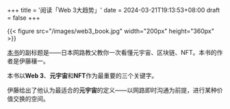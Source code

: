 +++
title = '阅读「Web 3大趋势」'
date = 2024-03-21T19:13:53+08:00
draft = false
+++

{{< figure src="/images/web3_book.jpg" width="200px" height="360px" >}}

<a href="https://readmoo.com/book/210284743000101" target="_blank">本书</a>的副标题是——日本网路教父教你一次看懂元宇宙、区块链、NFT。本书的作者是伊藤穰一。

本书以**Web 3**、**元宇宙**和**NFT**作为最重要的三个关键字。

伊藤给出了他认为最适合的**元宇宙**的定义——以网路即时沟通为前提，进行某种价值交换的空间。

